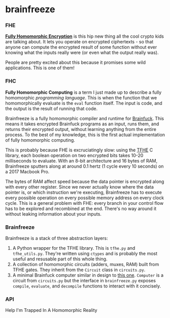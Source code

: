 # brainfreeze

### FHE
**[Fully Homomorphic Encryption](https://en.wikipedia.org/wiki/Homomorphic_encryption)** is this hip new thing all the cool crypto kids are talking about.
It lets you operate on encrypted ciphertexts - so that anyone can compute the encrypted result of some function without ever knowing what the inputs really were (or even what the output really was). 

People are pretty excited about this because it promises some wild applications. This is one of them!

### FHC
**Fully Homomorphic Computing** is a term I just made up to describe a fully homomorphic *programming language*. This is when the function that we homomorphically evaluate is the `eval` function itself. The input is code, and the output is the result of running that code.

Brainfreeze is a fully homomorphic compiler and runtime for [Brainfuck](https://en.wikipedia.org/wiki/Brainfuck). This means it takes encrypted Brainfuck programs as an input, runs them, and returns their encrypted output, without learning anything from the entire process. To the best of my knowledge, this is the first actual implementation of fully homomorphic computing.

This is probably because FHE is excruciatingly slow: using the [TFHE](https://tfhe.github.io/tfhe/) C library, each boolean operation on two encrypted bits takes 10-20 milliseconds to evaluate. 
With an 8-bit architecture and 16 bytes of RAM, Brainfreeze sputters along at around 0.1 hertz (1 cycle every 10 seconds) on a 2017 Macbook Pro.

The bytes of RAM affect speed because the data pointer is encrypted along with every other register. 
Since we never actually know where the data pointer is, or which instruction we're executing, Brainfreeze has to execute every possible operation on every possible memory address on every clock cycle.
This is a general problem with FHE: every branch in your control flow has to be explored and recombined at the end.
There's no way around it without leaking information about your inputs.

### Brainfreeze

Brainfreeze is a stack of three abstraction layers:

1. A Python wrapper for the TFHE library. This is `tfhe.py` and `tfhe_utils.py`. They're written using `ctypes` and is probably the most useful and resusable part of this whole thing.
2. A collection of homomorphic circuits (adders, muxes, RAM) built from TFHE gates. They inherit from the `Circuit` class in `circuits.py`.
3. A minimal Brainfuck computer similar in design to [this one](https://github.com/briandef/bf16). `Computer` is a circuit from `circuits.py` but the interface in `brainfreeze.py` exposes `compile`, `evaluate`, and `decompile` functions to interact with it concisely.

### API

Help I'm Trapped In A Homomorphic Reality
